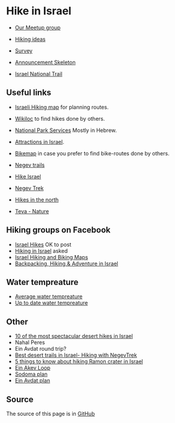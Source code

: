 # Hike in Israel

* [Our Meetup group](https://www.meetup.com/Israel-Hiking-outdoor-fans/)

* [Hiking ideas](hiking-ideas)
* [Survey](survey-2017-12)
* [Announcement Skeleton](announcement-skeleton)
* [Israel National Trail](israel-national-trail)

## Useful links

* [Israeli Hiking map](https://israelhiking.osm.org.il/) for planning routes.
* [Wikiloc](https://www.wikiloc.com/) to find hikes done by others.
* [National Park Services](http://www.parks.org.il/) Mostly in Hebrew.
* [Attractions in Israel](http://www.attractions-in-israel.com/).
* [Bikemap](https://www.bikemap.net/) in case you prefer to find bike-routes done by others.
* [Negev trails](https://www.negevtrails.com/)
* [Hike Israel](https://hike-israel.com/)

* [Negev Trek](https://www.negevtrek.com/)

* [Hikes in the north](https://www.teva.org.il/?pg=SearchTrips&CategoryID=1686&SubRegionID=9&TripTypeID=&DifficultyID=&FreeTripSearch=&IsPayment=0&IsRecomended=1)
* [Teva - Nature](https://www.teva.org.il/)

## Hiking groups on Facebook

* [Israel Hikes](https://www.facebook.com/groups/1636742616551780/)  OK to post
* [Hiking in Israel](https://www.facebook.com/groups/HikingInIsrael/) asked
* [Israel Hiking and Biking Maps](https://www.facebook.com/groups/994960670559126/)
* [Backpacking, Hiking,& Adventure in Israel](https://www.facebook.com/groups/backpackingisrael/)

## Water tempreature

* [Average water tempreature](https://www.israelweather.co.il/page3.asp?topic_id=76&topic2_id=73&page_id=62)
* [Up to date water tempreature](https://www.israelweather.co.il/forecast/sea.html)

## Other

* [10 of the most spectacular desert hikes in Israel](https://www.israel21c.org/10-of-the-most-spectacular-desert-hikes-in-israel/)
* Nahal Peres 
* Ein Avdat round trip?
* [Best desert trails in Israel- Hiking with NegevTrek](https://www.negevtrek.com/?tours_post=ein-akev-loop)
* [5 things to know about hiking Ramon crater in Israel](https://thesanetravel.com/travels/israel/hiking-ramon-crater-israel)
* [Ein Akev Loop](https://www.negevtrails.com/ein-akev-loop)
* [Sodoma plan](https://israelhiking.osm.org.il/share/NDAOFu1yUG)
* [Ein Avdat plan](https://israelhiking.osm.org.il/share/HOLof5ap2K)


## Source

The source of this page is in [GitHub](https://github.com/szabgab/hike-in-israel)


